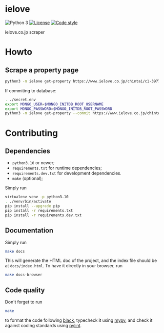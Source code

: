ielove
==========

![Python 3](https://img.shields.io/badge/python-3-blue?logo=python)
[![License](https://img.shields.io/badge/license-MIT-green)](https://choosealicense.com/licenses/mit/)
[![Code style](https://img.shields.io/badge/style-black-black)](https://pypi.org/project/black)

ielove.co.jp scraper

# Howto

## Scrape a property page

```sh
python3 -m ielove get-property https://www.ielove.co.jp/chintai/c1-397758400
```
If commiting to database:
```sh
. ./secret.env
export MONGO_USER=$MONGO_INITDB_ROOT_USERNAME
export MONGO_PASSWORD=$MONGO_INITDB_ROOT_PASSWORD
python3 -m ielove get-property --commit https://www.ielove.co.jp/chintai/c1-397758400
```

# Contributing

## Dependencies

* `python3.10` or newer;
* `requirements.txt` for runtime dependencies;
* `requirements.dev.txt` for development dependencies.
* `make` (optional);

Simply run
```sh
virtualenv venv -p python3.10
. ./venv/bin/activate
pip install --upgrade pip
pip install -r requirements.txt
pip install -r requirements.dev.txt
```

## Documentation

Simply run
```sh
make docs
```
This will generate the HTML doc of the project, and the index file should be at
`docs/index.html`. To have it directly in your browser, run
```sh
make docs-browser
```

## Code quality

Don't forget to run
```sh
make
```
to format the code following [black](https://pypi.org/project/black/),
typecheck it using [mypy](http://mypy-lang.org/), and check it against coding
standards using [pylint](https://pylint.org/).
